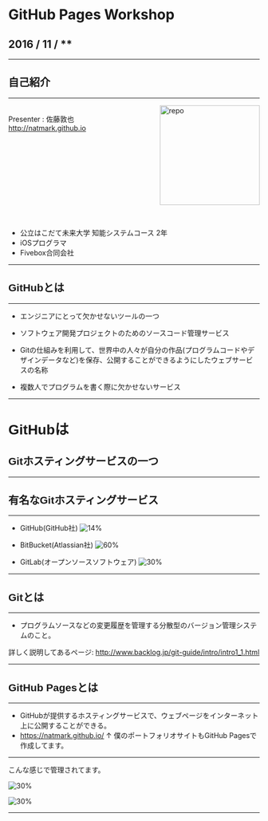 <!-- $theme: gaia -->
<!--page_number : true-->
<!-- template : gaia -->

# GitHub Pages Workshop

## 2016 / 11 / **

---

<!-- template : normal -->

## <font face="arial">自己紹介</font>

<hr>

<div style="float:left;">
<br \>
Presenter : 佐藤敦也
<br \>
<a href="http://natmark.github.io">http://natmark.github.io</a>
</div>
<p><img alt="repo" src="https://scontent.xx.fbcdn.net/v/t1.0-9/11401172_1599957510266613_1959919015970162703_n.jpg?oh=5a8bf0f0f181d26469afcabae290f8de&oe=58C4FAF3" style="display:block;margin-left:auto" width="200px" /></p>  
<br \>

- 公立はこだて未来大学 知能システムコース 2年
- iOSプログラマ
- Fivebox合同会社
---

## <font face="arial">GitHubとは</font>

<hr>

- エンジニアにとって欠かせないツールの一つ

- ソフトウェア開発プロジェクトのためのソースコード管理サービス

- Gitの仕組みを利用して、世界中の人々が自分の作品(プログラムコードやデザインデータなど)を保存、公開することができるようにしたウェブサービスの名称

- 複数人でプログラムを書く際に欠かせないサービス

---

# <font face="arial">GitHubは</font>
## <font face="arial">Gitホスティングサービスの一つ</font>

---

## <font face="arial">有名なGitホスティングサービス</font>

<hr>

- GitHub(GitHub社)
![14%](https://anywher.net/wp-content/uploads/2014/11/logo-color_github.png)

- BitBucket(Atlassian社)
![60%](https://upload.wikimedia.org/wikipedia/commons/3/32/Atlassian_Bitbucket_Logo.png)

- GitLab(オープンソースソフトウェア)
![30%](https://about.gitlab.com/images/press/logo/wm_no_bg.svg)

---

## <font face="arial">Gitとは</font>
<hr>

- プログラムソースなどの変更履歴を管理する分散型のバージョン管理システムのこと。

詳しく説明してあるページ: http://www.backlog.jp/git-guide/intro/intro1_1.html

---

## <font face="arial">GitHub Pagesとは</font>
<hr>

- GitHubが提供するホスティングサービスで、ウェブページをインターネット上に公開することができる。
- https://natmark.github.io/
↑
僕のポートフォリオサイトもGitHub Pagesで作成してます。

---

こんな感じで管理されてます。

![30%](/Users/AtsuyaSato/Desktop/Workshop/Assets/スクリーンショット%202017-01-21%2021.09.31.png)


![30%](/Users/AtsuyaSato/Desktop/Workshop/Assets/スクリーンショット%202017-01-21%2021.09.48.png)

---